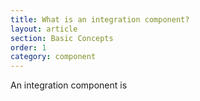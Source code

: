 ```yaml
---
title: What is an integration component?
layout: article
section: Basic Concepts
order: 1
category: component
---
```


An integration component is